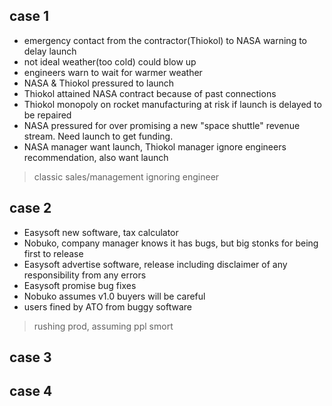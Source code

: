 

## case 1

- emergency contact from the contractor(Thiokol) to NASA warning to delay launch 
- not ideal weather(too cold) could blow up
- engineers warn to wait for warmer weather
- NASA & Thiokol pressured to launch
- Thiokol attained NASA contract because of past connections
- Thiokol monopoly on rocket manufacturing at risk if launch is delayed to be repaired
- NASA pressured for over promising a new "space shuttle" revenue stream. Need launch to get funding.
- NASA manager want launch, Thiokol manager ignore engineers recommendation, also want launch

> classic sales/management ignoring engineer

## case 2

- Easysoft new software, tax calculator
- Nobuko, company manager knows it has bugs, but big stonks for being first to release
- Easysoft advertise software, release including disclaimer of any responsibility from any errors
- Easysoft promise bug fixes
- Nobuko assumes v1.0 buyers will be careful
- users fined by ATO from buggy software

> rushing prod, assuming ppl smort

## case 3



## case 4
